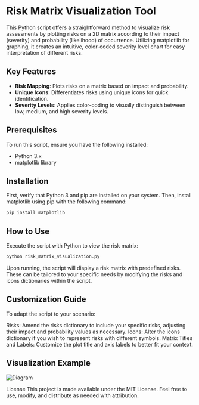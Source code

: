 # Risk Matrix Visualization Tool

This Python script offers a straightforward method to visualize risk assessments by plotting risks on a 2D matrix according to their impact (severity) and probability (likelihood) of occurrence. Utilizing matplotlib for graphing, it creates an intuitive, color-coded severity level chart for easy interpretation of different risks.

## Key Features

- **Risk Mapping**: Plots risks on a matrix based on impact and probability.
- **Unique Icons**: Differentiates risks using unique icons for quick identification.
- **Severity Levels**: Applies color-coding to visually distinguish between low, medium, and high severity levels.

## Prerequisites

To run this script, ensure you have the following installed:
- Python 3.x
- matplotlib library

## Installation

First, verify that Python 3 and pip are installed on your system. Then, install matplotlib using pip with the following command:

```bash
pip install matplotlib
```
## How to Use
Execute the script with Python to view the risk matrix:

```bash
python risk_matrix_visualization.py
```
Upon running, the script will display a risk matrix with predefined risks. These can be tailored to your specific needs by modifying the risks and icons dictionaries within the script.

## Customization Guide
To adapt the script to your scenario:

Risks: Amend the risks dictionary to include your specific risks, adjusting their impact and probability values as necessary.
Icons: Alter the icons dictionary if you wish to represent risks with different symbols.
Matrix Titles and Labels: Customize the plot title and axis labels to better fit your context.

## Visualization Example

![Diagram](Firgure_2.png "Example")

License
This project is made available under the MIT License. Feel free to use, modify, and distribute as needed with attribution.






